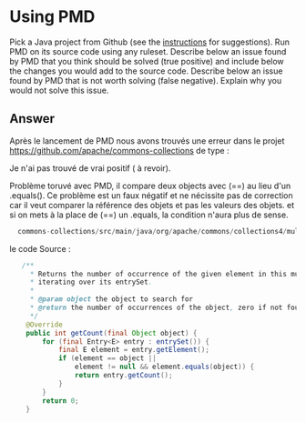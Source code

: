 # Using PMD

Pick a Java project from Github (see the [instructions](../sujet.md) for suggestions). Run PMD on its source code using any ruleset. Describe below an issue found by PMD that you think should be solved (true positive) and include below the changes you would add to the source code. Describe below an issue found by PMD that is not worth solving (false negative). Explain why you would not solve this issue.

## Answer

Après le lancement de PMD nous avons trouvés une erreur dans le projet https://github.com/apache/commons-collections de type : 

Je n'ai pas trouvé de vrai positif ( à revoir). 


Problème  toruvé avec PMD, il compare deux objects avec (==) au lieu d'un .equals(). Ce problème est un faux négatif et ne nécissite pas de correction car il veut comparer la référence des objets et pas les valeurs des objets. et si on mets à la place de (==) un .equals, la condition n'aura plus de sense.  
```java
  commons-collections/src/main/java/org/apache/commons/collections4/multiset/AbstractMultiSet.java:77:CompareObjectsWithEquals:Use equals() to compare object  references.
``` 
le code Source : 
```java
   /**
     * Returns the number of occurrence of the given element in this multiset by
     * iterating over its entrySet.
     *
     * @param object the object to search for
     * @return the number of occurrences of the object, zero if not found
     */
    @Override
    public int getCount(final Object object) {
        for (final Entry<E> entry : entrySet()) {
            final E element = entry.getElement();
            if (element == object ||
                element != null && element.equals(object)) {
                return entry.getCount();
            }
        }
        return 0;
    }
``` 
